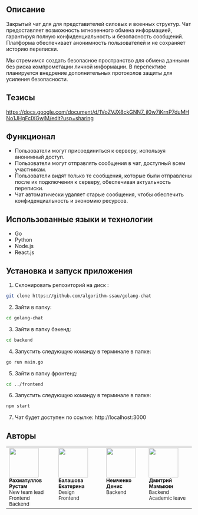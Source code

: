 ## Описание

Закрытый чат для  для представителей силовых и военных структур. 
Чат предоставляет возможность мгновенного обмена информацией, гарантируя полную конфиденциальность и безопасность сообщений. Платформа обеспечивает анонимность пользователей и не сохраняет историю переписки.

Мы стремимся создать безопасное пространство для обмена данными без риска компрометации личной информации. В перспективе планируется внедрение дополнительных протоколов защиты для усиления безопасности.

## Тезисы
https://docs.google.com/document/d/1VoZVJX8ckGNN7_jl0w7iKrnP7duMHNo1JHgFcIXGwjM/edit?usp=sharing

## Функционал

- Пользователи могут присоединиться к серверу, используя анонимный доступ.
- Пользователи могут отправлять сообщения в чат, доступный всем участникам.
- Пользователи видят только те сообщения, которые были отправлены после их подключения к серверу, обеспечивая актуальность переписки.
- Чат автоматически удаляет старые сообщения, чтобы обеспечить конфиденциальность и экономию ресурсов.

## Использованные языки и технологии
- Go 
- Python
- Node.js
- React.js

## Установка и запуск приложения
1. Склонировать  репозиторий на диск :
```bash
git clone https://github.com/algorithm-ssau/golang-chat
```
2. Зайти в папку:
```bash
cd golang-chat
```
3. Зайти в папку бэкенд:
```bash
cd backend
```
4. Запустить следующую команду в терминале в папке:
```bash
go run main.go
```
5. Зайти в папку фронтенд:
```bash
cd ../frontend
```
6. Запустить следующую команду в терминале в папке:
```bash
npm start
```
7. Чат будет доступен по ссылке: http://localhost:3000 

## Авторы

<table>
	<tr>
		<td align="left" valign="top">
			<a href="https://github.com/rustut02">
				<img src="https://avatars.githubusercontent.com/rustut02" width="80" height="80" alt=""/>
				<br />
				<sub><b>Рахматуллов Рустам</b></sub>
			</a>
			<br />
			<sub>New team lead</br>Frontend</br>Backend</sub>
		</td>
		<td align="left" valign="top">
			<a href="https://github.com/RinaLeem">
				<img src="https://avatars.githubusercontent.com/RinaLeem" width="80" height="80" alt=""/>
				<br />
				<sub><b>Балашова Екатерина</b></sub>
			</a>
			<br />
			<sub>Design</br>Frontend</sub>
		</td>
		<td align="left" valign="top">
			<a href="https://github.com/PurreCoder">
				<img src="https://avatars.githubusercontent.com/PurreCoder" width="80" height="80" alt=""/>
				<br />
				<sub><b>Немченко Денис</b></sub>
			</a>
			<br />
			<sub>Backend</br></sub>
		</td>		
		<td align="left" valign="top">
			<a href="https://github.com/hex0xdeadbeef">
				<img src="https://avatars.githubusercontent.com/hex0xdeadbeef" width="80" height="80" alt=""/>
				<br />
				<sub><b>Дмитрий Мамыкин</b></sub>
			</a>
			<br/>
			<sub>Backend</br>Academic leave</sub>
		</td>
	</tr>
</table>
